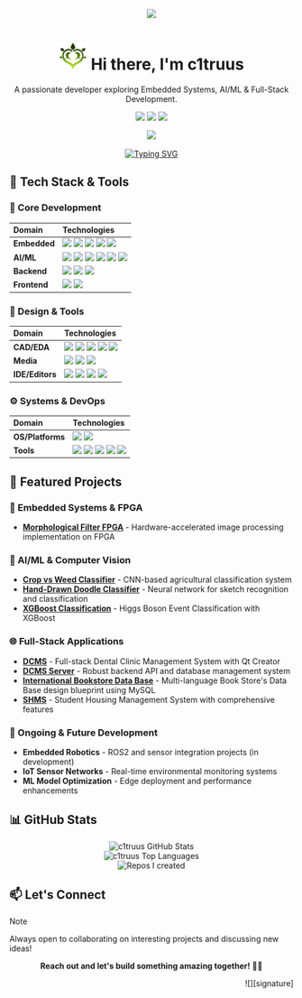 <div align="center">

![][banner]

<h1 align="center"><img src="./README.assets/dendro.png" width="50px" style="max-width: 100%;"> Hi there, I'm c1truus</h1>

A passionate developer exploring Embedded Systems, AI/ML & Full-Stack Development.

[![][social-youtube-shield]][social-youtube-link]
[![][social-linkedin-shield]][social-linkedin-link]
[![][social-email-shield]][social-email-link]

![][split]


</div>

<div align="center">
  <a href="https://git.io/typing-svg"><img src="https://readme-typing-svg.demolab.com?font=Fira+Code&weight=500&size=24&pause=1000&color=06B6D4&center=true&vCenter=true&width=500&lines=Life begins as I corrode
" alt="Typing SVG" /></a>
</div>

## 💫 Tech Stack & Tools

### 🔧 Core Development
| Domain           | Technologies                                                                 |
| :--------------- | :--------------------------------------------------------------------------- |
| **Embedded**     | ![][embedded-c] ![][embedded-cpp] ![][embedded-arduino] ![][embedded-stm32] ![][embedded-esp32] |
| **AI/ML**        | ![][ml-pytorch] ![][ml-tensorflow] ![][ml-keras] ![][ml-scikit] ![][ml-cuda] ![][ml-jupyter] |
| **Backend**      | ![][backend-python] ![][backend-cmake] ![][backend-ros2] |
| **Frontend**     | ![][frontend-js] ![][frontend-css] |

### 🎨 Design & Tools
| Domain           | Technologies                                                                 |
| :--------------- | :--------------------------------------------------------------------------- |
| **CAD/EDA**      | ![][design-onshape] ![][design-kicad] ![][design-bambu] ![][design-vivado] ![][design-verilog] |
| **Media**        | ![][design-gimp] ![][design-kdenlive] ![][design-reaper] |
| **IDE/Editors**  | ![][ide-neovim] ![][ide-vscode] ![][ide-qt] ![][ide-stm32cube] |

### ⚙️ Systems & DevOps
| Domain           | Technologies                                                                 |
| :--------------- | :--------------------------------------------------------------------------- |
| **OS/Platforms** | ![][os-ubuntu] ![][os-raspberrypi] |
| **Tools**        | ![][tools-markdown] ![][tools-latex] ![][tools-libreoffice] ![][tools-ssh] ![][tools-shell] |

## 🚀 Featured Projects

### 🤖 Embedded Systems & FPGA
- **[Morphological Filter FPGA](https://github.com/c1truus/morphological-filter-fpga)** - Hardware-accelerated image processing implementation on FPGA


### 🧠 AI/ML & Computer Vision  
- **[Crop vs Weed Classifier](https://github.com/c1truus/crop-vs-weed-classified-using-CNN)** - CNN-based agricultural classification system
- **[Hand-Drawn Doodle Classifier](https://github.com/c1truus/Hand-Drawn-Doodle-Classsifier)** - Neural network for sketch recognition and classification
- **[XGBoost Classification](https://github.com/c1truus/aaa)** - Higgs Boson Event Classification with XGBoost


### 🌐 Full-Stack Applications
- **[DCMS](https://github.com/c1truus/DCMS)** - Full-stack Dental Clinic Management System with Qt Creator 
- **[DCMS Server](https://github.com/c1truus/DCMS-server)** - Robust backend API and database management system
- **[International Bookstore Data Base](https://github.com/c1truus/International-Bookstore)** - Multi-language Book Store's Data Base design blueprint using MySQL
- **[SHMS](https://github.com/c1truus/SHMS)** - Student Housing Management System with comprehensive features

### 🔄 Ongoing & Future Development
- **Embedded Robotics** - ROS2 and sensor integration projects (in development)
- **IoT Sensor Networks** - Real-time environmental monitoring systems
- **ML Model Optimization** - Edge deployment and performance enhancements

## 📊 GitHub Stats

<div align="center">
  <img src="https://github-readme-stats.vercel.app/api?username=c1truus&show_icons=true&theme=radical&title_color=FFE652&text_color=71DFE7&hide_border=1&border_radius=10" alt="c1truus GitHub Stats"><br/>
  <img src="https://github-readme-stats.vercel.app/api/top-langs/?username=c1truus&layout=compact&hide=html&title_color=FFE652&theme=radical&text_color=71DFE7&hide_border=1&border_radius=10" alt="c1truus Top Languages">
</div>

<div align="center">
  <img src="https://github-contrib-stats.vercel.app/api/?username=c1truus" alt="Repos I created">
</div>

## 📫 Let's Connect

> [!NOTE]
> Always open to collaborating on interesting projects and discussing new ideas!

<div align="center">

**Reach out and let's build something amazing together!** 🚀✨

</div>

<div align="right">

![][signature]

</div>

<!-- SHIELD GROUP -->
[banner]: ./README.assets/TheDestroyerOfTheWorld.jpg
<!-- [signature]: ./README.assets/signature.svg -->
[split]: https://raw.githubusercontent.com/andreasbm/readme/master/assets/lines/rainbow.png

<!-- Social Links -->
[social-youtube-shield]: https://img.shields.io/badge/-YouTube-black?labelColor=black&logo=youtube&logoColor=white&style=flat-square
[social-youtube-link]: https://www.youtube.com/@Koni-Co
[social-linkedin-shield]: https://img.shields.io/badge/-LinkedIn-black?labelColor=black&logo=linkedin&logoColor=white&style=flat-square
[social-linkedin-link]: https://www.linkedin.com/in/c1truus/
[social-email-shield]: https://img.shields.io/badge/-Email-black?labelColor=black&logo=gmail&logoColor=white&style=flat-square
[social-email-link]: mailto:g.turuu1128@gmail.com

<!-- Embedded Technologies -->
[embedded-c]: https://img.shields.io/badge/-C-000?style=flat-square&logoColor=white&logo=c
[embedded-cpp]: https://img.shields.io/badge/-C%2B%2B-000?style=flat-square&logoColor=white&logo=cplusplus
[embedded-arduino]: https://img.shields.io/badge/-Arduino-000?style=flat-square&logoColor=white&logo=arduino
[embedded-stm32]: https://img.shields.io/badge/-STM32-000?style=flat-square&logoColor=white&logo=stmicroelectronics
[embedded-esp32]: https://img.shields.io/badge/-ESP32-000?style=flat-square&logoColor=white&logo=espressif

<!-- AI/ML Technologies -->
[ml-pytorch]: https://img.shields.io/badge/-PyTorch-000?style=flat-square&logoColor=white&logo=pytorch
[ml-tensorflow]: https://img.shields.io/badge/-TensorFlow-000?style=flat-square&logoColor=white&logo=tensorflow
[ml-keras]: https://img.shields.io/badge/-Keras-000?style=flat-square&logoColor=white&logo=keras
[ml-scikit]: https://img.shields.io/badge/-Scikit_Learn-000?style=flat-square&logoColor=white&logo=scikitlearn
[ml-cuda]: https://img.shields.io/badge/-CUDA-000?style=flat-square&logoColor=white&logo=nvidia
[ml-jupyter]: https://img.shields.io/badge/-Jupyter-000?style=flat-square&logoColor=white&logo=jupyter

<!-- Backend Technologies -->
[backend-python]: https://img.shields.io/badge/-Python-000?style=flat-square&logoColor=white&logo=python
[backend-cmake]: https://img.shields.io/badge/-CMake-000?style=flat-square&logoColor=white&logo=cmake
[backend-ros2]: https://img.shields.io/badge/-ROS2-000?style=flat-square&logoColor=white&logo=ros

<!-- Frontend Technologies -->
[frontend-js]: https://img.shields.io/badge/-JavaScript-000?style=flat-square&logoColor=white&logo=javascript
[frontend-css]: https://img.shields.io/badge/-CSS3-000?style=flat-square&logoColor=white&logo=css3

<!-- Design & CAD Tools -->
[design-onshape]: https://img.shields.io/badge/-OnShape-000?style=flat-square&logoColor=white&logo=onshape
[design-kicad]: https://img.shields.io/badge/-KiCAD-000?style=flat-square&logoColor=white&logo=kicad
[design-bambu]: https://img.shields.io/badge/-Bambu_Studio-000?style=flat-square&logoColor=white&logo=bambulab
[design-vivado]: https://img.shields.io/badge/-Vivado-000?style=flat-square&logoColor=white&logo=xilinx
[design-verilog]: https://img.shields.io/badge/-Verilog-000?style=flat-square&logoColor=white&logo=verilog
[design-gimp]: https://img.shields.io/badge/-GIMP-000?style=flat-square&logoColor=white&logo=gimp
[design-kdenlive]: https://img.shields.io/badge/-Kdenlive-000?style=flat-square&logoColor=white&logo=kdenlive
[design-reaper]: https://img.shields.io/badge/-Reaper-000?style=flat-square&logoColor=white&logo=cockos

<!-- IDE & Editors -->
[ide-neovim]: https://img.shields.io/badge/-NeoVim-000?style=flat-square&logoColor=white&logo=neovim
[ide-vscode]: https://img.shields.io/badge/-VS_Code-000?style=flat-square&logoColor=white&logo=visualstudiocode
[ide-qt]: https://img.shields.io/badge/-Qt_Creator-000?style=flat-square&logoColor=white&logo=qt
[ide-stm32cube]: https://img.shields.io/badge/-STM32Cube-000?style=flat-square&logoColor=white&logo=stmicroelectronics

<!-- OS & Platforms -->
[os-ubuntu]: https://img.shields.io/badge/-Ubuntu-000?style=flat-square&logoColor=white&logo=ubuntu
[os-raspberrypi]: https://img.shields.io/badge/-Raspberry_Pi-000?style=flat-square&logoColor=white&logo=raspberrypi

<!-- Tools -->
[tools-markdown]: https://img.shields.io/badge/-Markdown-000?style=flat-square&logoColor=white&logo=markdown
[tools-latex]: https://img.shields.io/badge/-LaTeX-000?style=flat-square&logoColor=white&logo=latex
[tools-libreoffice]: https://img.shields.io/badge/-LibreOffice-000?style=flat-square&logoColor=white&logo=libreoffice
[tools-ssh]: https://img.shields.io/badge/-SSH-000?style=flat-square&logoColor=white&logo=ssh
[tools-shell]: https://img.shields.io/badge/-Shell_Script-000?style=flat-square&logoColor=white&logo=gnubash
